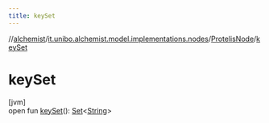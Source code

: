 ```yaml
---
title: keySet
---
```

//[alchemist](../../../index.html)/[it.unibo.alchemist.model.implementations.nodes](../index.html)/[ProtelisNode](index.html)/[keySet](key-set.html)



# keySet



[jvm]\
open fun [keySet](key-set.html)(): [Set](https://docs.oracle.com/javase/8/docs/api/java/util/Set.html)<[String](https://docs.oracle.com/javase/8/docs/api/java/lang/String.html)>




